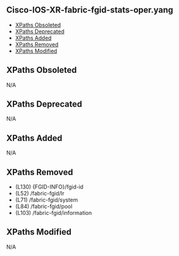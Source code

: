 ## Cisco-IOS-XR-fabric-fgid-stats-oper.yang

- [XPaths Obsoleted](#xpaths-obsoleted)
- [XPaths Deprecated](#xpaths-deprecated)
- [XPaths Added](#xpaths-added)
- [XPaths Removed](#xpaths-removed)
- [XPaths Modified](#xpaths-modified)

## XPaths Obsoleted

N/A

## XPaths Deprecated

N/A

## XPaths Added

N/A

## XPaths Removed

- (L130)	{FGID-INFO}/fgid-id
- (L52)	/fabric-fgid/lr
- (L71)	/fabric-fgid/system
- (L84)	/fabric-fgid/pool
- (L103)	/fabric-fgid/information

## XPaths Modified

N/A

